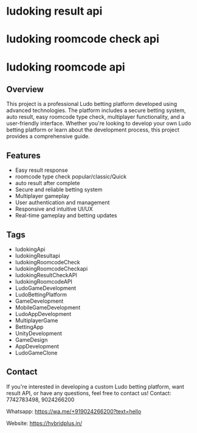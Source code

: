# ludoking result api
# ludoking roomcode check api
# ludoking roomcode api

## Overview
This project is a professional Ludo betting platform developed using advanced technologies. The platform includes a secure betting system, auto result, easy roomcode type check, multiplayer functionality, and a user-friendly interface. Whether you're looking to develop your own Ludo betting platform or learn about the development process, this project provides a comprehensive guide.

## Features
- Easy result response
- roomcode type check popular/classic/Quick
- auto result after complete
- Secure and reliable betting system
- Multiplayer gameplay
- User authentication and management
- Responsive and intuitive UI/UX
- Real-time gameplay and betting updates

## Tags
- ludokingApi
- ludokingResultapi
- ludokingRoomcodeCheck
- ludokingRoomcodeCheckapi
- ludokingResultCheckAPI
- ludokingRoomcodeAPI
- LudoGameDevelopment
- LudoBettingPlatform
- GameDevelopment
- MobileGameDevelopment
- LudoAppDevelopment
- MultiplayerGame
- BettingApp
- UnityDevelopment
- GameDesign
- AppDevelopment
- LudoGameClone

## Contact
If you're interested in developing a custom Ludo betting platform, want result API, or have any questions, feel free to contact us!
Contact: 7742783498, 9024266200 

Whatsapp:  https://wa.me/+919024266200?text=hello

Website: https://hybridplus.in/



